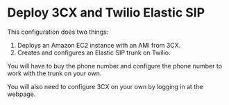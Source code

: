 # Deploy 3CX and Twilio Elastic SIP

This configuration does two things:
1. Deploys an Amazon EC2 instance with an AMI from 3CX.
2. Creates and configures an Elastic SIP trunk on Twilio.

You will have to buy the phone number and configure the phone number to work with the trunk
on your own.

You will also need to configure 3CX on your own by logging in at the webpage.
